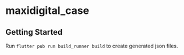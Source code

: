 # maxidigital_case

## Getting Started

Run `flutter pub run build_runner build` to create generated json files.